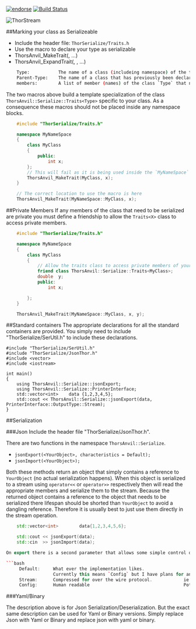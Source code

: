 [![endorse](http://api.coderwall.com/lokiastari/endorsecount.png)](http://coderwall.com/lokiastari)
[![Build Status](https://travis-ci.org/Loki-Astari/ThorsSerializer.svg?branch=master)](https://travis-ci.org/Loki-Astari/ThorsSerializer)

![ThorStream](https://raw.github.com/Loki-Astari/ThorsSerializer/ReWriteDocumentation/img/stream.jpg)


##Marking your class as Serializeable

* Include the header file: `ThorSerialize/Traits.h`
* Use the macro to declare your type as serializable
 * ThorsAnvil_MakeTrait(<Type>, <members>...)
 * ThorsAnvil_ExpandTrait(<Parent-Type>, <Type>, <members>...)

````bash
    Type:           The name of a class (includeing namespace) of the type you want to be able to serialize at some point.
    Parent-Type:    The name of a class that has previously been declared using `ThorsAnvil_MakeTrait` and the parent of `Type`
    members:        A list of member (names) of the class `Type` that need to be serialized.
````

The two macros above build a template specialization of the class `ThorsAnvil::Serialize::Traits<Type>` specific to your class. As a consequence these macros should not be placed inside any namespace blocks.

````c++
    #include "ThorSerialize/Traits.h"

    namespace MyNameSpace
    {
        class MyClass
        {
            public:
                int x;
        };
        // This will fail as it is being used inside the `MyNameSpace` namespace
        ThorsAnvil_MakeTrait(MyClass, x);
    }

    // The correct location to use the macro is here
    ThorsAnvil_MakeTrait(MyNameSpace::MyClass, x);
````

##Private Members
If any members of the class that need to be serialized are private you must define a friendship to allow the `Traits<X>` class to access private members.

````c++
    #include "ThorSerialize/Traits.h"

    namespace MyNameSpace
    {
        class MyClass
        {
            // Allow the traits class to access private members of your class.
            friend class ThorsAnvil::Serialize::Traits<MyClass>;
            double  y;
            public:
                int x;

        };
    }

    ThorsAnvil_MakeTrait(MyNameSpace::MyClass, x, y);
````

##Standard containers
The appropriate declarations for all the standard containers are provided. You simply need to include "ThorSerialize/SerUtil.h" to include these declarations.

    #include "ThorSerialize/SerUtil.h"
    #include "ThorSerialize/JsonThor.h"
    #include <vector>
    #include <iostream>

    int main()
    {
        using ThorsAnvil::Serialize::jsonExport;
        using ThorsAnvil::Serialize::PrinterInterface;
        std::vector<int>    data {1,2,3,4,5};
        std::cout << ThorsAnvil::Serialize::jsonExport(data, PrinterInterface::OutputType::Stream);
    }

##Serialization

###Json
Include the header file "ThorSerialize/JsonThor.h".

There are two functions in the namespace `ThorsAnvil::Serialize`.

* `jsonExport(<YourObject>, characteristics = Default);`
* `jsonImport(<YourObject>);`

Both these methods return an object that simply contains a reference to `YourObject` (no actual serialization happens). When this object is serialized to a stream using `operator<<` or `operator>>` respectively then will read the appropriate members and serialize them to the stream. Because the returned object contains a reference to the object that needs to be serialized there lifespan should be shorted than `YourObject` to avoid a dangling reference. Therefore it is usually best to just use them directly in the stream operation.

````c++
    std::vector<int>        data{1,2,3,4,5,6};

    std::cout << jsonExport(data);
    std::cin  >> jsonImport(data);

On export there is a second parameter that allows some simple control on serialization (it basically affects white space to make debugging easier). Values are:

```bash
     Default:     What ever the implementation likes.
                  Currently this means `Config` but I have plans for an application level setting that is checked.
     Stream:      Compressed for over the wire protocol.            ie. No Space.
     Config:      Human readable                                    Potentially config file like
````

###Yaml/Binary

The description above is for Json Serialization/Deserialization. But the exact same description can be used for Yaml or Binary versions. Simply replace Json with Yaml or Binary and replace json with yaml or binary.


